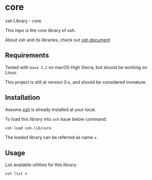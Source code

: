 # core

xsh Library - core.

This repo is the core library of xsh.

About xsh and its libraries, check out [xsh document](https://github.com/alexzhangs/xsh)

## Requirements

Tested with `base 3.2` on macOS High Sierra, but should be working on Linux.

This project is still at version 0.x, and should be considered immature.

## Installation

Assume [xsh](https://github.com/alexzhangs/xsh) is already installed at your local.

To load this library into `xsh` issue below command:

```bash
xsh load xsh-lib/core
```

The loaded library can be referred as name `x`.

## Usage

List available utilities for this library:

```bash
xsh list x
```
